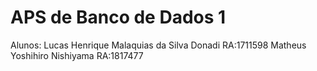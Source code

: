 # APS de Banco de Dados 1
Alunos: Lucas Henrique Malaquias da Silva Donadi RA:1711598
        Matheus Yoshihiro Nishiyama RA:1817477
